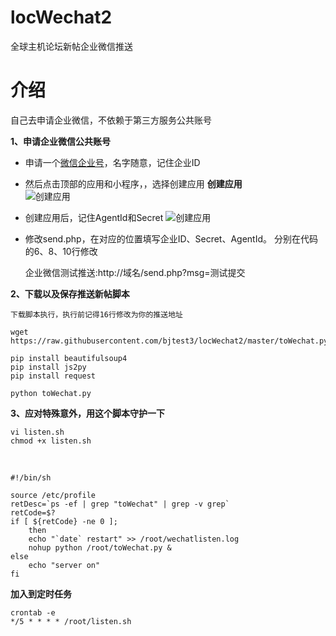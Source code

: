 # locWechat2
全球主机论坛新帖企业微信推送

# 介绍
自己去申请企业微信，不依赖于第三方服务公共账号


**1、申请企业微信公共账号**
- 申请一个[微信企业号](https://work.weixin.qq.com/)，名字随意，记住企业ID
- 然后点击顶部的应用和小程序，，选择创建应用
  **创建应用**  
  ![创建应用](https://github.com/kaixin1995/InformationPush/blob/master/image/%E5%88%9B%E5%BB%BA%E5%BA%94%E7%94%A8.png)  
- 创建应用后，记住AgentId和Secret
  ![创建应用](https://github.com/kaixin1995/InformationPush/blob/master/image/%E5%BA%94%E7%94%A8id%E8%AE%B0%E5%BD%95.png)
- 修改send.php，在对应的位置填写企业ID、Secret、AgentId。
  分别在代码的6、8、10行修改

  企业微信测试推送:http://域名/send.php?msg=测试提交  

**2、下载以及保存推送新帖脚本**

`下载脚本执行，执行前记得16行修改为你的推送地址`


```
wget https://raw.githubusercontent.com/bjtest3/locWechat2/master/toWechat.py

pip install beautifulsoup4
pip install js2py
pip install request

python toWechat.py
```

**3、应对特殊意外，用这个脚本守护一下**
```
vi listen.sh
chmod +x listen.sh
```
<br>

```
#!/bin/sh

source /etc/profile
retDesc=`ps -ef | grep "toWechat" | grep -v grep`
retCode=$?
if [ ${retCode} -ne 0 ]; 
    then
    echo "`date` restart" >> /root/wechatlisten.log 
    nohup python /root/toWechat.py & 
else
    echo "server on"
fi
```

**加入到定时任务**
```
crontab -e
*/5 * * * * /root/listen.sh
```
